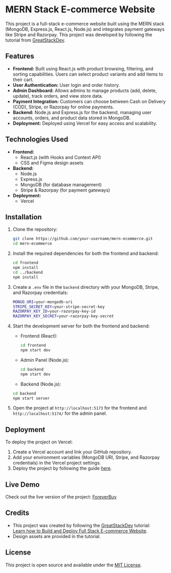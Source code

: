 # MERN Stack E-commerce Website

This project is a full-stack e-commerce website built using the MERN stack (MongoDB, Express.js, React.js, Node.js) and integrates payment gateways like Stripe and Razorpay. This project was developed by following the tutorial from [GreatStackDev](https://www.youtube.com/@GreatStackDev).

## Features

- **Frontend:** Built using React.js with product browsing, filtering, and sorting capabilities. Users can select product variants and add items to their cart.
- **User Authentication:** User login and order history.
- **Admin Dashboard:** Allows admins to manage products (add, delete, update), track orders, and view store data.
- **Payment Integration:** Customers can choose between Cash on Delivery (COD), Stripe, or Razorpay for online payments.
- **Backend:** Node.js and Express.js for the backend, managing user accounts, orders, and product data stored in MongoDB.
- **Deployment:** Deployed using Vercel for easy access and scalability.

## Technologies Used

- **Frontend:** 
  - React.js (with Hooks and Context API)
  - CSS and Figma design assets
- **Backend:** 
  - Node.js
  - Express.js
  - MongoDB (for database management)
  - Stripe & Razorpay (for payment gateways)
- **Deployment:** 
  - Vercel

## Installation

1. Clone the repository:

   ```bash
   git clone https://github.com/your-username/mern-ecommerce.git
   cd mern-ecommerce
2. Install the required dependencies for both the frontend and backend:

   ```bash
   cd frontend
   npm install
   cd ../backend
   npm install
3. Create a `.env` file in the `backend` directory with your MongoDB, Stripe, and Razorpay credentials:

   ```bash
   MONGO_URI=your-mongodb-uri
   STRIPE_SECRET_KEY=your-stripe-secret-key
   RAZORPAY_KEY_ID=your-razorpay-key-id
   RAZORPAY_KEY_SECRET=your-razorpay-key-secret
4. Start the development server for both the frontend and backend:

   - Frontend (React):

     ```bash
     cd frontend
     npm start dev
     ```

   - Admin Panel (Node.js):

     ```bash
     cd backend
     npm start dev
     ```
     
    - Backend (Node.js):

     ```bash
     cd backend
     npm start server
     ```

5. Open the project at `http://localhost:5173` for the frontend and `http://localhost:5174/` for the admin panel.

## Deployment

To deploy the project on Vercel:

1. Create a Vercel account and link your GitHub repository.
2. Add your environment variables (MongoDB URI, Stripe, and Razorpay credentials) in the Vercel project settings.
3. Deploy the project by following the guide [here](https://github.com/GreatStackDev/note...).

## Live Demo

Check out the live version of the project: [ForeverBuy](https://foreverbuy.in)

## Credits

- This project was created by following the [GreatStackDev](https://www.youtube.com/@GreatStackDev) tutorial:  
  [Learn how to Build and Deploy Full Stack E-commerce Website](https://www.youtube.com/watch?v=your-tutorial-link).
- Design assets are provided in the tutorial.

## License

This project is open source and available under the [MIT License](LICENSE).

